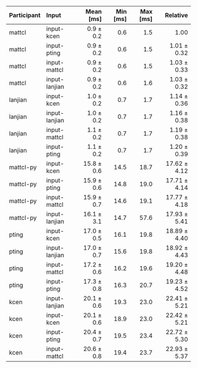 | Participant | Input | Mean [ms] | Min [ms] | Max [ms] | Relative |
|:---|:---|---:|---:|---:|---:|
| mattcl | input-kcen | 0.9 ± 0.2 | 0.6 | 1.5 | 1.00 |
| mattcl | input-pting | 0.9 ± 0.2 | 0.6 | 1.5 | 1.01 ± 0.32 |
| mattcl | input-mattcl | 0.9 ± 0.2 | 0.6 | 1.5 | 1.03 ± 0.33 |
| mattcl | input-lanjian | 0.9 ± 0.2 | 0.6 | 1.6 | 1.03 ± 0.32 |
| lanjian | input-kcen | 1.0 ± 0.2 | 0.7 | 1.7 | 1.14 ± 0.36 |
| lanjian | input-lanjian | 1.0 ± 0.2 | 0.7 | 1.7 | 1.16 ± 0.38 |
| lanjian | input-mattcl | 1.1 ± 0.2 | 0.7 | 1.7 | 1.19 ± 0.38 |
| lanjian | input-pting | 1.1 ± 0.2 | 0.7 | 1.7 | 1.20 ± 0.39 |
| mattcl-py | input-kcen | 15.8 ± 0.6 | 14.5 | 18.7 | 17.62 ± 4.12 |
| mattcl-py | input-pting | 15.9 ± 0.6 | 14.8 | 19.0 | 17.71 ± 4.14 |
| mattcl-py | input-mattcl | 15.9 ± 0.7 | 14.6 | 19.1 | 17.77 ± 4.18 |
| mattcl-py | input-lanjian | 16.1 ± 3.1 | 14.7 | 57.6 | 17.93 ± 5.41 |
| pting | input-kcen | 17.0 ± 0.5 | 16.1 | 19.8 | 18.89 ± 4.40 |
| pting | input-lanjian | 17.0 ± 0.7 | 15.6 | 19.8 | 18.92 ± 4.43 |
| pting | input-mattcl | 17.2 ± 0.6 | 16.2 | 19.6 | 19.20 ± 4.48 |
| pting | input-pting | 17.3 ± 0.8 | 16.3 | 20.7 | 19.23 ± 4.52 |
| kcen | input-lanjian | 20.1 ± 0.6 | 19.3 | 23.0 | 22.41 ± 5.21 |
| kcen | input-kcen | 20.1 ± 0.6 | 18.9 | 23.0 | 22.42 ± 5.21 |
| kcen | input-pting | 20.4 ± 0.7 | 19.5 | 23.4 | 22.72 ± 5.30 |
| kcen | input-mattcl | 20.6 ± 0.8 | 19.4 | 23.7 | 22.93 ± 5.37 |
